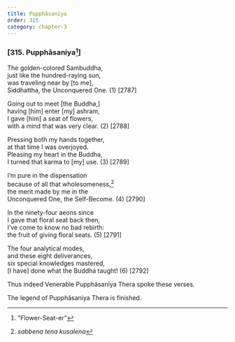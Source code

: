 ```yaml
---
title: Pupphâsaniya
order: 315
category: chapter-3
---
```


### \[315. Pupphâsaniya[^1]\]

The golden-colored Sambuddha,  
just like the hundred-raying sun,  
was traveling near by \[to me\],  
Siddhattha, the Unconquered One. (1) \[2787\]

Going out to meet \[the Buddha,\]  
having \[him\] enter \[my\] ashram,  
I gave \[him\] a seat of flowers,  
with a mind that was very clear. (2) \[2788\]

Pressing both my hands together,  
at that time I was overjoyed.  
Pleasing my heart in the Buddha,  
I turned that karma to \[my\] use. (3) \[2789\]

I’m pure in the dispensation  
because of all that wholesomeness,[^2]  
the merit made by me in the  
Unconquered One, the Self-Become. (4) \[2790\]

In the ninety-four aeons since  
I gave that floral seat back then,  
I’ve come to know no bad rebirth:  
the fruit of giving floral seats. (5) \[2791\]

The four analytical modes,  
and these eight deliverances,  
six special knowledges mastered,  
\[I have\] done what the Buddha taught! (6) \[2792\]

Thus indeed Venerable Pupphâsaniya Thera spoke these verses.

The legend of Pupphâsaniya Thera is finished.

[^1]: “Flower-Seat-er”

[^2]: *sabbena tena kusalena*
